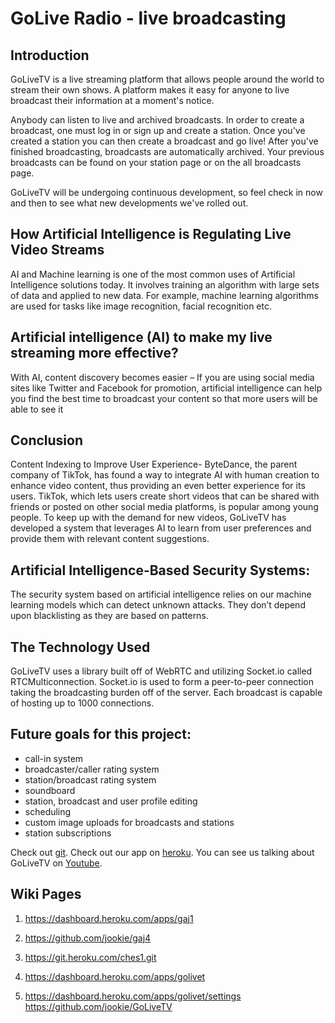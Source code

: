 # GoLive Radio - live broadcasting

## Introduction

GoLiveTV is a live streaming platform that allows people around the world to stream their own shows. A platform makes it easy for anyone to live broadcast their information at a moment's notice. 

Anybody can listen to live and archived broadcasts. In order to create a broadcast, one must log in or sign up and create a station. Once you've created a station you can then create a broadcast and go live! After you've finished broadcasting, broadcasts are automatically archived. Your previous broadcasts can be found on your station page or on the all broadcasts page. 

GoLiveTV will be undergoing continuous development, so feel check in now and then to see what new developments we've rolled out.

## How Artificial Intelligence is Regulating Live Video Streams

AI and Machine learning is one of the most common uses of Artificial Intelligence solutions today. It involves training an algorithm with large sets of data and applied to new data. For example, machine learning algorithms are used for tasks like image recognition, facial recognition etc.

## Artificial intelligence (AI) to make my live streaming more effective?

With AI, content discovery becomes easier – If you are using social media sites like Twitter and Facebook for promotion, artificial intelligence can help you find the best time to broadcast your content so that more users will be able to see it

## Conclusion

Content Indexing to Improve User Experience- ByteDance, the parent company of TikTok, has found a way to integrate AI with human creation to enhance video content, thus providing an even better experience for its users. TikTok, which lets users create short videos that can be shared with friends or posted on other social media platforms, is popular among young people. To keep up with the demand for new videos, GoLiveTV has developed a system that leverages AI to learn from user preferences and provide them with relevant content suggestions.

## Artificial Intelligence-Based Security Systems:

The security system based on artificial intelligence relies on our machine learning models which can detect unknown attacks. They don’t depend upon blacklisting as they are based on patterns.


## The Technology Used

GoLiveTV uses a library built off of WebRTC and utilizing Socket.io called RTCMulticonnection. Socket.io is used to form a peer-to-peer connection taking the broadcasting burden off of the server. Each broadcast is capable of hosting up to 1000 connections. 

## Future goals for this project:
  - call-in system
  - broadcaster/caller rating system
  - station/broadcast rating system
  - soundboard
  - station, broadcast and user profile editing
  - scheduling
  - custom image uploads for broadcasts and stations
  - station subscriptions

Check out [git](https://github.com/jookie/gaj4).
Check out our app on [heroku](https://gaj1.herokuapp.com/demos/).
You can see us talking about GoLiveTV on [Youtube](https://www.youtube.com/channel/UCoMZ3tIn0xSbwGdhKVQwOrQ).

## Wiki Pages

1. https://dashboard.heroku.com/apps/gaj1
2. https://github.com/jookie/gaj4

1. https://git.heroku.com/ches1.git

1. https://dashboard.heroku.com/apps/golivet
1. https://dashboard.heroku.com/apps/golivet/settings
https://github.com/jookie/GoLiveTV
